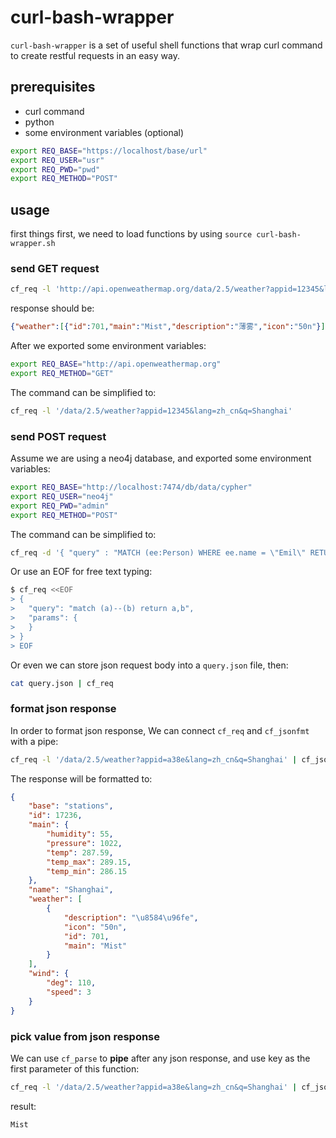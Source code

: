 # curl-bash-wrapper

`curl-bash-wrapper` is a set of useful shell functions that wrap curl command to create restful requests in an easy way.

## prerequisites

- curl command
- python
- some environment variables (optional)

```bash
export REQ_BASE="https://localhost/base/url"
export REQ_USER="usr"
export REQ_PWD="pwd"
export REQ_METHOD="POST"
```

## usage

first things first, we need to load functions by using `source curl-bash-wrapper.sh`

### send GET request

```bash
cf_req -l 'http://api.openweathermap.org/data/2.5/weather?appid=12345&lang=zh_cn&q=Shanghai' -m get
```

response should be:

```json
{"weather":[{"id":701,"main":"Mist","description":"薄雾","icon":"50n"}],"base":"stations","main":{"temp":287.59,"pressure":1022,"humidity":55,"temp_min":286.15,"temp_max":289.15},"visibility":10000,"wind":{"speed":3,"deg":110},"clouds":{"all":0},"dt":1521896400,"sys":{"type":1,"id":7452,"message":0.0081,"country":"CN","sunrise":1521841965,"sunset":1521886091},"id":1236,"name":"Shanghai","cod":20}
```

After we exported some environment variables:

```bash
export REQ_BASE="http://api.openweathermap.org"
export REQ_METHOD="GET"
```

The command can be simplified to:

```bash
cf_req -l '/data/2.5/weather?appid=12345&lang=zh_cn&q=Shanghai'
```

### send POST request

Assume we are using a neo4j database, and exported some environment variables:

```bash
export REQ_BASE="http://localhost:7474/db/data/cypher"
export REQ_USER="neo4j"
export REQ_PWD="admin"
export REQ_METHOD="POST"
```

The command can be simplified to:

```bash
cf_req -d '{ "query" : "MATCH (ee:Person) WHERE ee.name = \"Emil\" RETURN ee;", "params" : {} }'
```

Or use an EOF for free text typing:

```bash
$ cf_req <<EOF
> {
>   "query": "match (a)--(b) return a,b",
>   "params": {
>   }
> }
> EOF
```

Or even we can store json request body into a `query.json` file, then:

```bash
cat query.json | cf_req
```

### format json response

In order to format json response, We can connect `cf_req` and  `cf_jsonfmt` with a pipe:

```bash
cf_req -l '/data/2.5/weather?appid=a38e&lang=zh_cn&q=Shanghai' | cf_jsonfmt
```

The response will be formatted to:

```json
{
    "base": "stations",
    "id": 17236,
    "main": {
        "humidity": 55,
        "pressure": 1022,
        "temp": 287.59,
        "temp_max": 289.15,
        "temp_min": 286.15
    },
    "name": "Shanghai",
    "weather": [
        {
            "description": "\u8584\u96fe",
            "icon": "50n",
            "id": 701,
            "main": "Mist"
        }
    ],
    "wind": {
        "deg": 110,
        "speed": 3
    }
}

```

### pick value from json response

We can use `cf_parse` to **pipe** after any json response, and use key as the first parameter of this function:

```bash
cf_req -l '/data/2.5/weather?appid=a38e&lang=zh_cn&q=Shanghai' | cf_jsonfmt | cf_parse '["weather"][0]["main"]'
```

result:

```bash
Mist
```


